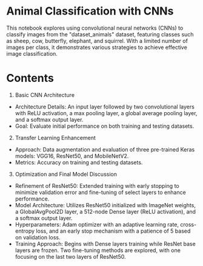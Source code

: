 # Animal Classification with CNNs
This notebook explores using convolutional neural networks (CNNs) to classify images from the "dataset_animals" dataset, featuring classes such as sheep, cow, butterfly, elephant, and squirrel. With a limited number of images per class, it demonstrates various strategies to achieve effective image classification.

# Contents
1. Basic CNN Architecture
- Architecture Details: An input layer followed by two convolutional layers with ReLU activation, a max pooling layer, a global average pooling layer, and a softmax output layer.
- Goal: Evaluate initial performance on both training and testing datasets.
2. Transfer Learning Enhancement
- Approach: Data augmentation and evaluation of three pre-trained Keras models: VGG16, ResNet50, and MobileNetV2.
- Metrics: Accuracy on training and testing datasets.
3. Optimization and Final Model Discussion
- Refinement of ResNet50: Extended training with early stopping to minimize validation error and fine-tuning of select layers to enhance performance.
- Model Architecture: Utilizes ResNet50 initialized with ImageNet weights, a GlobalAvgPool2D layer, a 512-node Dense layer (ReLU activation), and a softmax output layer.
- Hyperparameters: Adam optimizer with an adaptive learning rate, cross-entropy loss, and an early stop mechanism with a patience of 5 based on validation loss.
- Training Approach: Begins with Dense layers training while ResNet base layers are frozen. Two fine-tuning methods are explored, with one focusing on the last two layers of ResNet50.
